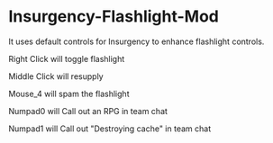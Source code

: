 # Insurgency-Flashlight-Mod
It uses default controls for Insurgency to enhance flashlight controls.

Right Click will toggle flashlight

Middle Click will resupply

Mouse_4 will spam the flashlight

Numpad0 will Call out an RPG in team chat

Numpad1 will Call out "Destroying cache" in team chat
